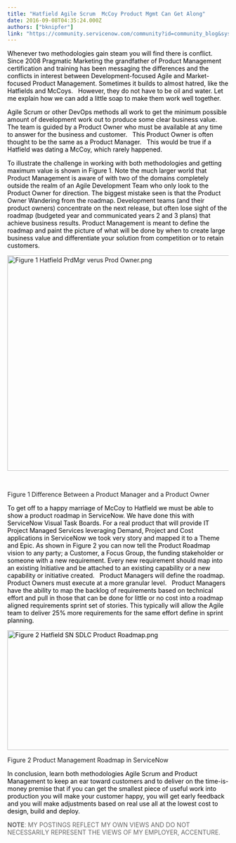 ```yaml
---
title: "Hatfield Agile Scrum  McCoy Product Mgmt Can Get Along"
date: 2016-09-08T04:35:24.000Z
authors: ["bknipfer"]
link: "https://community.servicenow.com/community?id=community_blog&sys_id=da6c6ea1dbd0dbc01dcaf3231f96195e"
---
```

<p><span style="color: black;">Whenever two methodologies gain steam you will find there is conflict. Since 2008 Pragmatic Marketing the grandfather of Product Management certification and training has been messaging the differences and the conflicts in interest between Development-focused Agile and Market-focused Product Management. Sometimes it builds to almost hatred, like the Hatfields and McCoys.   However, they do not have to be oil and water. Let me explain how we can add a little soap to make them work well together. </span></p><p></p><p><span style="color: black;">Agile Scrum or other DevOps methods all work to get the minimum possible amount of development work out to produce some clear business value.   The team is guided by a Product Owner who must be available at any time to answer for the business and customer.   This Product Owner is often thought to be the same as a Product Manager.   This would be true if a Hatfield was dating a McCoy, which rarely happened. </span></p><p></p><p><span style="color: black;">To illustrate the challenge in working with both methodologies and getting maximum value is shown in Figure 1. Note the much larger world that Product Management is aware of with two of the domains completely outside the realm of an Agile Development Team who only look to the Product Owner for direction. The biggest mistake seen is that the Product Owner Wandering from the roadmap. Development teams (and their product owners) concentrate on the next release, but often lose sight of the roadmap (budgeted year and communicated years 2 and 3 plans) that achieve business results. Product Management is meant to define the roadmap and paint the picture of what will be done by when to create large business value and differentiate your solution from competition or to retain customers.   </span></p><p></p><p><img  alt="Figure 1 Hatfield PrdMgr verus Prod Owner.png" class="image-1 jive-image" src="4d7a140edb185304b322f4621f9619a9.iix" style="width: 620px; height: 489px;"/></p><p><span style="color: black;">     </span></p><p>Figure 1 Difference Between a Product Manager and a Product Owner</p><p></p><p><span style="color: black;">To get off to a happy marriage of McCoy to Hatfield we must be able to show a product roadmap in ServiceNow. We have done this with ServiceNow Visual Task Boards. For a real product that will provide IT Project Managed Services leveraging Demand, Project and Cost applications in ServiceNow we took very story and mapped it to a Theme and Epic. As shown in Figure 2 you can now tell the Product Roadmap vision to any party; a Customer, a Focus Group, the funding stakeholder or someone with a new requirement. Every new requirement should map into an existing Initiative and be attached to an existing capability or a new capability or initiative created.   Product Managers will define the roadmap. Product Owners must execute at a more granular level.   Product Managers have the ability to map the backlog of requirements based on technical effort and pull in those that can be done for little or no cost into a roadmap aligned requirements sprint set of stories. This typically will allow the Agile team to deliver 25% more requirements for the same effort define in sprint planning.</span></p><p><span style="color: black;"> </span></p><p><span style="color: black;"><img  alt="Figure 2 Hatfield SN SDLC Product Roadmap.png" class="image-2 jive-image" src="8360e7f1db5093041dcaf3231f96192e.iix" style="width: 620px; height: 272px;"/></span></p><p>Figure 2 Product Management Roadmap in ServiceNow</p><p></p><p><span style="color: black;">In conclusion, learn both methodologies Agile Scrum and Product Management to keep an ear toward customers and to deliver on the time-is-money premise that if you can get the smallest piece of useful work into production you will make your customer happy, you will get early feedback and you will make adjustments based on real use all at the lowest cost to design, build and deploy.</span></p><p></p><p><strong style="color: #666666; font-size: 10.5pt;">NOTE</strong><span style="font-size: 10.5pt; font-family: 'Arial',sans-serif; color: #666666;">: </span><span style="font-size: 10.5pt; color: #666666;">MY POSTINGS REFLECT MY OWN VIEWS AND DO NOT NECESSARILY REPRESENT THE VIEWS OF MY EMPLOYER, ACCENTURE.</span></p>